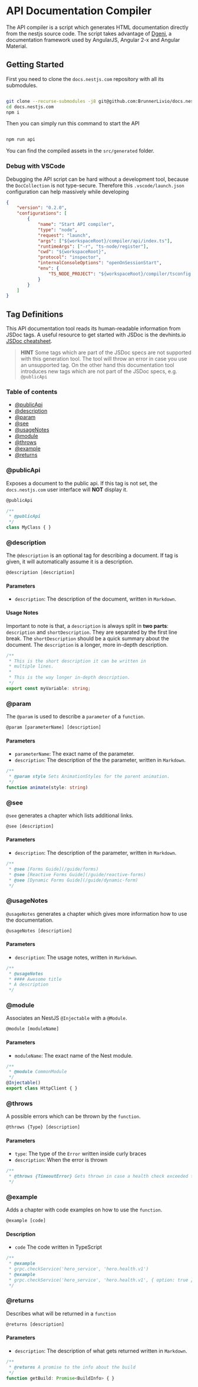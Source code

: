 # API Documentation Compiler

The API compiler is a script which generates HTML documentation directly from the nestjs source code.
The script takes advantage of [Dgeni](https://github.com/angular/dgeni), a documentation framework used by 
AngularJS, Angular 2-x and Angular Material.

## <a name='GettingStarted'></a>Getting Started

First you need to clone the `docs.nestjs.com` repository with all its submodules.

```bash

git clone --recurse-submodules -j8 git@github.com:BrunnerLivio/docs.nestjs.com.git -b feature/api-docs
cd docs.nestjs.com
npm i

```

Then you can simply run this command to start the API

```bash

npm run api

```

You can find the compiled assets in the `src/generated` folder.

### <a name='DebugwithVSCode'></a>Debug with VSCode

Debugging the API script can be hard without a development tool, because the `DocCollection`
is not type-secure. Therefore this `.vscode/launch.json` configuration can help massively while
developing

```json
{
	"version": "0.2.0",
	"configurations": [
		{
			"name": "Start API compiler",
			"type": "node",
			"request": "launch",
			"args": ["${workspaceRoot}/compiler/api/index.ts"],
			"runtimeArgs": ["-r", "ts-node/register"],
			"cwd": "${workspaceRoot}",
			"protocol": "inspector",
			"internalConsoleOptions": "openOnSessionStart",
			"env": {
				"TS_NODE_PROJECT": "${workspaceRoot}/compiler/tsconfig.json"
			}
		}
	]
}
```

## <a name='TagDefinitions'></a>Tag Definitions

This API documentation tool reads its human-readable information from JSDoc tags.
A useful resource to get started with JSDoc is the devhints.io [JSDoc cheatsheet](https://devhints.io/jsdoc).

> **HINT**
> Some tags which are part of the JSDoc specs are not supported with this generation tool.
> The tool will throw an error in case you use an unsupported tag.
> On the other hand this documentation tool introduces new tags which are not part
> of the JSDoc specs, e.g. `@publicApi`

### Table of contents

* [@publicApi](#publicApi)
* [@description](#description)
* [@param](#param)
* [@see](#see)
* [@usageNotes](#usageNotes)
* [@module](#module)
* [@throws](#throws)
* [@example](#example)
* [@returns](#returns)

### <a name='publicApi'></a>@publicApi

Exposes a document to the public api. If this tag is not set, the `docs.nestjs.com` user interface
will **NOT** display it.


```ts
@publicApi
```

```ts
/**
 * @publicApi
 */
class MyClass { }
```

### <a name='description'></a>@description

The `@description` is an optional tag for describing a document.
If tag is given, it will automatically assume it is a description.

```ts
@description [description]
```

#### <a name='Parameters'></a>Parameters

- `description`: The description of the document, written in `Markdown`.

#### <a name='UsageNotes'></a>Usage Notes

Important to note is that, a `description` is always split in **two parts**:
`description` and `shortDescription`. They are separated by the first line break.
The `shortDescription` should be a quick summary about the document. The `description` is
a longer, more in-depth description.

```ts
/**
 * This is the short description it can be written in
 * multiple lines.
 * 
 * This is the way longer in-depth description. 
 */
export const myVariable: string;
```

### <a name='param'></a>@param

The `@param` is used to describe a `parameter` of a `function`.

```ts
@param [parameterName] [description]
```

#### <a name='Parameters-1'></a>Parameters

- `parameterName`: The exact name of the parameter.
- `description`: The description of the the parameter, written in `Markdown`.  


```ts
/**
 * @param style Sets AnimationStyles for the parent animation.
 */
function animate(style: string)
```

### <a name='see'></a>@see

`@see` generates a chapter which lists additional links.

```ts
@see [description]
```

#### <a name='Parameters-1'></a>Parameters

- `description`: The description of the parameter, written in `Markdown`.  

```ts
/**
 * @see [Forms Guide](/guide/forms)
 * @see [Reactive Forms Guide](/guide/reactive-forms)
 * @see [Dynamic Forms Guide](/guide/dynamic-form)
 */
```

### <a name='usageNotes'></a>@usageNotes

`@usageNotes` generates a chapter which gives more information how to use
the documentation.


```ts
@usageNotes [description]
```

#### <a name='Parameters-1'></a>Parameters

- `description`: The usage notes, written in `Markdown`.  

```ts
/**
 * @usageNotes 
 * #### Awesome title
 * A description
 */
```

### <a name='module'></a>@module

Associates an NestJS `@Injectable` with a `@Module`.

```ts
@module [moduleName]
```

#### <a name='Parameters-1'></a>Parameters

- `moduleName`: The exact name of the Nest module.

```ts
/**
 * @module CommonModule
 */
@Injectable()
export class HttpClient { }
```

### <a name='throws'></a>@throws

A possible errors which can be thrown by the `function`.

```ts
@throws {Type} [description]
```

#### <a name='Parameters-1'></a>Parameters

- `type`: The type of the `Error` written inside curly braces
- `description`: When the error is thrown

```ts
/**
 * @throws {TimeoutError} Gets thrown in case a health check exceeded the given timeout
 */
```

### <a name='example'></a>@example

Adds a chapter with code examples on how to use the `function`.

```ts
@example [code]
```

#### <a name='Description'></a>Description

- `code` The code written in TypeScript

```ts
/**
 * @example
 * grpc.checkService('hero_service', 'hero.health.v1')
 * @example
 * grpc.checkService('hero_service', 'hero.health.v1', { option: true })
 */
```

### <a name='returns'></a>@returns

Describes what will be returned in a `function`

```ts
@returns [description]
```

#### <a name='Parameters-1'></a>Parameters

- `description`: The description of what gets returned written in `Markdown`. 

```ts
/**
 * @returns A promise to the info about the build
 */
function getBuild: Promise<BuildInfo> { }
```
